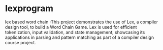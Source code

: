 # lexprogram
lex based word chain :This project demonstrates the use of Lex, a compiler design tool, to build a Word Chain Game. Lex is used for efficient tokenization, input validation, and state management, showcasing its applications in parsing and pattern matching as part of a compiler design course project.
